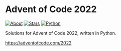 Advent of Code 2022
===================

[![About](https://img.shields.io/badge/Advent%20of%20Code%20🎄-2022-brightgreen)](https://adventofcode.com/2022/)
[![Stars](https://img.shields.io/badge/stars%20⭐-36-yellow)](https://adventofcode.com/2022/stats)
[![Python](https://img.shields.io/badge/python-3670A0?logo=python&logoColor=ffdd54)](https://www.python.org)

Solutions for Advent of Code 2022, written in Python.

https://adventofcode.com/2022
